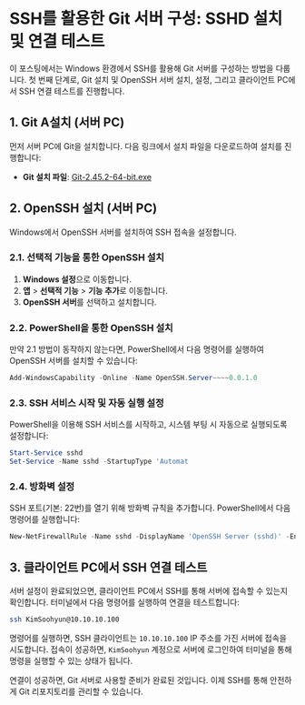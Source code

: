 # SSH를 활용한 Git 서버 구성: SSHD 설치 및 연결 테스트

이 포스팅에서는 Windows 환경에서 SSH를 활용해 Git 서버를 구성하는 방법을 다룹니다. 첫 번째 단계로, Git 설치 및 OpenSSH 서버 설치, 설정, 그리고 클라이언트 PC에서 SSH 연결 테스트를 진행합니다.

## 1. Git A설치 (서버 PC)

먼저 서버 PC에 Git을 설치합니다. 다음 링크에서 설치 파일을 다운로드하여 설치를 진행합니다:

- **Git 설치 파일**: [Git-2.45.2-64-bit.exe](https://git-scm.com/download/win)

## 2. OpenSSH 설치 (서버 PC)

Windows에서 OpenSSH 서버를 설치하여 SSH 접속을 설정합니다.

### 2.1. 선택적 기능을 통한 OpenSSH 설치

1. **Windows 설정**으로 이동합니다.
2. **앱** > **선택적 기능** > **기능 추가**로 이동합니다.
3. **OpenSSH 서버**를 선택하고 설치합니다.

### 2.2. PowerShell을 통한 OpenSSH 설치

만약 2.1 방법이 동작하지 않는다면, PowerShell에서 다음 명령어를 실행하여 OpenSSH 서버를 설치할 수 있습니다:

```powershell
Add-WindowsCapability -Online -Name OpenSSH.Server~~~~0.0.1.0
```

### 2.3. SSH 서비스 시작 및 자동 실행 설정

PowerShell을 이용해 SSH 서비스를 시작하고, 시스템 부팅 시 자동으로 실행되도록 설정합니다:

```powershell
Start-Service sshd
Set-Service -Name sshd -StartupType 'Automat
```

### 2.4. 방화벽 설정

SSH 포트(기본: 22번)를 열기 위해 방화벽 규칙을 추가합니다. PowerShell에서 다음 명령어를 실행합니다:

```powershell
New-NetFirewallRule -Name sshd -DisplayName 'OpenSSH Server (sshd)' -Enabled True -Direction Inbound -Protocol TCP -Action Allow -LocalPort 
```

## 3. 클라이언트 PC에서 SSH 연결 테스트

서버 설정이 완료되었으면, 클라이언트 PC에서 SSH를 통해 서버에 접속할 수 있는지 확인합니다. 터미널에서 다음 명령어를 실행하여 연결을 테스트합니다:

```bash
ssh KimSoohyun@10.10.10.100
```

명령어를 실행하면, SSH 클라이언트는 `10.10.10.100` IP 주소를 가진 서버에 접속을 시도합니다. 접속이 성공하면, `KimSoohyun` 계정으로 서버에 로그인하여 터미널을 통해 명령을 실행할 수 있는 상태가 됩니다.

연결이 성공하면, Git 서버로 사용할 준비가 완료된 것입니다. 이제 SSH를 통해 안전하게 Git 리포지토리를 관리할 수 있습니다.
